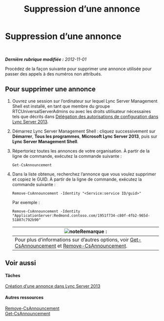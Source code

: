 ﻿---
title: Suppression d’une annonce
TOCTitle: Suppression d’une annonce
ms:assetid: 26ea7149-4470-4c22-9bab-8a4065aca44e
ms:mtpsurl: https://technet.microsoft.com/fr-fr/library/JJ687998(v=OCS.15)
ms:contentKeyID: 49891272
ms.date: 05/20/2016
mtps_version: v=OCS.15
ms.translationtype: HT
---

# Suppression d’une annonce

 

_**Dernière rubrique modifiée :** 2012-11-01_

Procédez de la façon suivante pour supprimer une annonce utilisée pour passer des appels à des numéros non attribués.

## Pour supprimer une annonce

1.  Ouvrez une session sur l’ordinateur sur lequel Lync Server Management Shell est installé, en tant que membre du groupe RTCUniversalServerAdmins ou avec les droits utilisateur nécessaires tels que décrits dans [Délégation des autorisations de configuration dans Lync Server 2013](lync-server-2013-delegate-setup-permissions.md).

2.  Démarrez Lync Server Management Shell : cliquez successivement sur **Démarrer**, **Tous les programmes**, **Microsoft Lync Server 2013**, puis sur **Lync Server Management Shell**.

3.  Répertoriez toutes les annonces de votre organisation. À partir de la ligne de commande, exécutez la commande suivante :
    
        Get-CsAnnouncement

4.  Dans la liste obtenue, recherchez l’annonce que vous voulez supprimer et copiez le GUID. À partir de la ligne de commande, exécutez la commande suivante :
    
        Remove-CsAnnouncement -Identity "<Service:service ID/guid>" 
    
    Par exemple :
    
        Remove-CsAnnouncement -Identity "ApplicationServer:Redmond.contoso.com/1951f734-c80f-4fb2-965d-51807c792b90"
    
    <table>
    <thead>
    <tr class="header">
    <th><img src="images/Gg398920.note(OCS.15).gif" title="note" alt="note" />Remarque :</th>
    </tr>
    </thead>
    <tbody>
    <tr class="odd">
    <td>Pour plus d’informations sur d’autres options, voir <a href="https://docs.microsoft.com/en-us/powershell/module/skype/Get-CsAnnouncement">Get-CsAnnouncement</a> et <a href="https://docs.microsoft.com/en-us/powershell/module/skype/Remove-CsAnnouncement">Remove-CsAnnouncement</a>.</td>
    </tr>
    </tbody>
    </table>


## Voir aussi

#### Tâches

[Création d’une annonce dans Lync Server 2013](lync-server-2013-create-an-announcement.md)  

#### Autres ressources

[Remove-CsAnnouncement](https://docs.microsoft.com/en-us/powershell/module/skype/Remove-CsAnnouncement)  
[Get-CsAnnouncement](https://docs.microsoft.com/en-us/powershell/module/skype/Get-CsAnnouncement)

